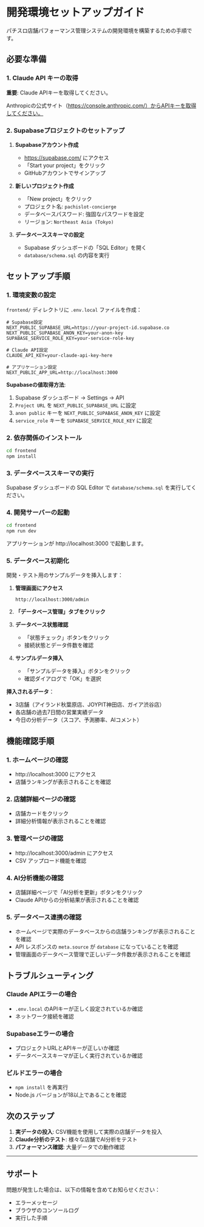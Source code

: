 # 開発環境セットアップガイド

パチスロ店舗パフォーマンス管理システムの開発環境を構築するための手順です。

## 必要な準備

### 1. Claude API キーの取得

**重要**: Claude APIキーを取得してください。

Anthropicの公式サイト（https://console.anthropic.com/）からAPIキーを取得してください。

### 2. Supabaseプロジェクトのセットアップ

1. **Supabaseアカウント作成**
   - https://supabase.com/ にアクセス
   - 「Start your project」をクリック
   - GitHubアカウントでサインアップ

2. **新しいプロジェクト作成**
   - 「New project」をクリック
   - プロジェクト名: `pachislot-concierge`
   - データベースパスワード: 強固なパスワードを設定
   - リージョン: `Northeast Asia (Tokyo)`

3. **データベーススキーマの設定**
   - Supabase ダッシュボードの「SQL Editor」を開く
   - `database/schema.sql` の内容を実行

## セットアップ手順

### 1. 環境変数の設定

`frontend/` ディレクトリに `.env.local` ファイルを作成：

```env
# Supabase設定
NEXT_PUBLIC_SUPABASE_URL=https://your-project-id.supabase.co
NEXT_PUBLIC_SUPABASE_ANON_KEY=your-anon-key
SUPABASE_SERVICE_ROLE_KEY=your-service-role-key

# Claude API設定
CLAUDE_API_KEY=your-claude-api-key-here

# アプリケーション設定
NEXT_PUBLIC_APP_URL=http://localhost:3000
```

**Supabaseの値取得方法**:
1. Supabase ダッシュボード → Settings → API
2. `Project URL` を `NEXT_PUBLIC_SUPABASE_URL` に設定
3. `anon public` キーを `NEXT_PUBLIC_SUPABASE_ANON_KEY` に設定  
4. `service_role` キーを `SUPABASE_SERVICE_ROLE_KEY` に設定

### 2. 依存関係のインストール

```bash
cd frontend
npm install
```

### 3. データベーススキーマの実行

Supabase ダッシュボードの SQL Editor で `database/schema.sql` を実行してください。

### 4. 開発サーバーの起動

```bash
cd frontend
npm run dev
```

アプリケーションが http://localhost:3000 で起動します。

### 5. データベース初期化

開発・テスト用のサンプルデータを挿入します：

1. **管理画面にアクセス**
   ```
   http://localhost:3000/admin
   ```

2. **「データベース管理」タブをクリック**

3. **データベース状態確認**
   - 「状態チェック」ボタンをクリック
   - 接続状態とデータ件数を確認

4. **サンプルデータ挿入**
   - 「サンプルデータを挿入」ボタンをクリック
   - 確認ダイアログで「OK」を選択

**挿入されるデータ**：
- 3店舗（アイランド秋葉原店、JOYPIT神田店、ガイア渋谷店）
- 各店舗の過去7日間の営業実績データ
- 今日の分析データ（スコア、予測勝率、AIコメント）

## 機能確認手順

### 1. ホームページの確認
- http://localhost:3000 にアクセス
- 店舗ランキングが表示されることを確認

### 2. 店舗詳細ページの確認
- 店舗カードをクリック
- 詳細分析情報が表示されることを確認

### 3. 管理ページの確認
- http://localhost:3000/admin にアクセス
- CSV アップロード機能を確認

### 4. AI分析機能の確認
- 店舗詳細ページで「AI分析を更新」ボタンをクリック
- Claude APIからの分析結果が表示されることを確認

### 5. データベース連携の確認
- ホームページで実際のデータベースからの店舗ランキングが表示されることを確認
- API レスポンスの `meta.source` が `database` になっていることを確認
- 管理画面のデータベース管理で正しいデータ件数が表示されることを確認

## トラブルシューティング

### Claude APIエラーの場合
- `.env.local` のAPIキーが正しく設定されているか確認
- ネットワーク接続を確認

### Supabaseエラーの場合
- プロジェクトURLとAPIキーが正しいか確認
- データベーススキーマが正しく実行されているか確認

### ビルドエラーの場合
- `npm install` を再実行
- Node.js バージョンが18以上であることを確認

## 次のステップ

1. **実データの投入**: CSV機能を使用して実際の店舗データを投入
2. **Claude分析のテスト**: 様々な店舗でAI分析をテスト
3. **パフォーマンス確認**: 大量データでの動作確認

---

## サポート

問題が発生した場合は、以下の情報を含めてお知らせください：
- エラーメッセージ
- ブラウザのコンソールログ
- 実行した手順 
